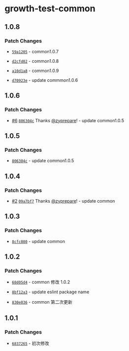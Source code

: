 # growth-test-common

## 1.0.8

### Patch Changes

- [`59a1205`](https://github.com/zyprepare/growth-config/commit/59a12054d6bd8f43f1f69759fff76bca62cd3604) - common1.0.7

- [`d2cfd02`](https://github.com/zyprepare/growth-config/commit/d2cfd02706fa5c49373422e28e5548846c727b11) - common1.0.8

- [`a10d1a8`](https://github.com/zyprepare/growth-config/commit/a10d1a84e99034ba828ab7c37017a97c20ecc640) - common1.0.9

- [`d70923e`](https://github.com/zyprepare/growth-config/commit/d70923edf3b3031ce765f0df62e56e26006109a5) - update commmon1.0.6

## 1.0.6

### Patch Changes

- [#6](https://github.com/zyprepare/growth-config/pull/6) [`806304c`](https://github.com/zyprepare/growth-config/commit/806304cd15545e26590602d61f40093a21a3bded) Thanks [@zyprepare](https://github.com/zyprepare)! - update common1.0.5

## 1.0.5

### Patch Changes

- [`806304c`](https://github.com/zyprepare/growth-config/commit/806304cd15545e26590602d61f40093a21a3bded) - update common1.0.5

## 1.0.4

### Patch Changes

- [#2](https://github.com/zyprepare/growth-config/pull/2) [`09a7bf7`](https://github.com/zyprepare/growth-config/commit/09a7bf772d819e78ab22c09a5379d97033a4df34) Thanks [@zyprepare](https://github.com/zyprepare)! - update common

## 1.0.3

### Patch Changes

- [`8cfc080`](https://github.com/zyprepare/growth-config/commit/8cfc08070d7075e56943a3dfe0aa506645eb4626) - update common

## 1.0.2

### Patch Changes

- [`68d05d4`](https://github.com/zyprepare/growth-config/commit/68d05d44ad917b9c78cc2617f1cf8e06692d1ae7) - common 修改 1.0.2

- [`8bf12a3`](https://github.com/zyprepare/growth-config/commit/8bf12a300ce40e0c4bffc84e64f861f0604103c1) - update eslint package name

- [`830e036`](https://github.com/zyprepare/growth-config/commit/830e036d1282c71813dc9937a3d2c114bec4c8f3) - common 第二次更新

## 1.0.1

### Patch Changes

- [`6837265`](https://github.com/zyprepare/growth-config/commit/6837265682d1d67060f2e56d37e5c67dd711688d) - 初次修改
